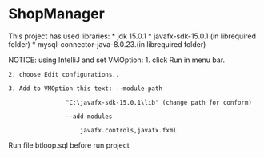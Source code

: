 # ShopManager
This project has used libraries:
	* jdk 15.0.1
	* javafx-sdk-15.0.1 (in librequired folder)
	* mysql-connector-java-8.0.23.(in librequired folder)
	
	
NOTICE: using IntelliJ and set VMOption:
	1. click Run in menu bar.
	
	2. choose Edit configurations..
	
	3. Add to VMOption this text: --module-path
	
					"C:\javafx-sdk-15.0.1\lib" (change path for conform)
					
					--add-modules
					
						javafx.controls,javafx.fxml

Run file btloop.sql before run project
